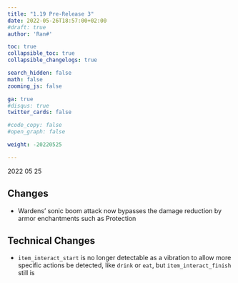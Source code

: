 ```yaml
---
title: "1.19 Pre-Release 3"
date: 2022-05-26T18:57:00+02:00
#draft: true
author: 'Ran#'

toc: true
collapsible_toc: true
collapsible_changelogs: true

search_hidden: false
math: false
zooming_js: false

ga: true
#disqus: true
twitter_cards: false

#code_copy: false
#open_graph: false

weight: -20220525

---
```


2022 05 25

## Changes

- Wardens’ sonic boom attack now bypasses the damage reduction by armor enchantments such as Protection

## Technical Changes

- `item_interact_start` is no longer detectable as a vibration to allow more specific actions be detected, like `drink` or `eat`, but `item_interact_finish` still is
